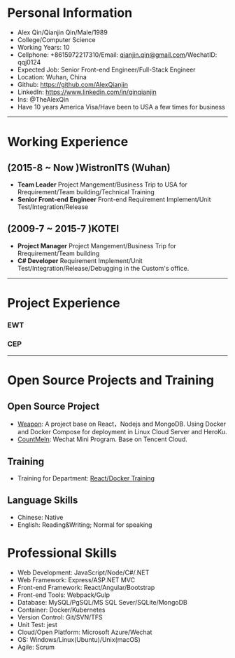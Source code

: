 # Personal Information

 - Alex Qin/Qianjin Qin/Male/1989
 - College/Computer Science 
 - Working Years: 10
 - Cellphone: +8615972217310/Email: qianjin.qin@gmail.com/WechatID: qqj0124
 - Expected Job: Senior Front-end Engineer/Full-Stack Engineer
 - Location: Wuhan, China
 - Github: https://github.com/AlexQianjin
 - LinkedIn: https://www.linkedin.com/in/qinqianjin
 - Ins: @TheAlexQin
 - Have 10 years America Visa/Have been to USA a few times for business

---

# Working Experience

## (2015-8 ~ Now )WistronITS (Wuhan) 
- **Team Leader** Project Mangement/Business Trip to USA for Rrequirement/Team building/Technical Training
- **Senior Front-end Engineer** Front-end Requirement Implement/Unit Test/Integration/Release

## (2009-7 ~ 2015-7 )KOTEI 
- **Project Manager** Project Mangement/Business Trip for Rrequirement/Team building
- **C# Developer** Requirement Implement/Unit Test/Integration/Release/Debugging in the Custom's office.

---

# Project Experience

### EWT


### CEP

 
---

# Open Source Projects and Training

## Open Source Project

 - [Weapon](https://github.com/AlexQianjin/Weapon): A project base on React，Nodejs and MongoDB. Using Docker and Docker Compose for deployment in Linux Cloud Server and HeroKu.
 - [CountMeIn](https://github.com/AlexQianjin/CountMeIn): Wechat Mini Program. Base on Tencent Cloud.

## Training

 - Training for Department: [React/Docker Training](https://github.com/AlexQianjin/reactlearning)

## Language Skills
- Chinese: Native
- English: Reading&Writing; Normal for speaking

# Professional Skills

- Web Development: JavaScript/Node/C#/.NET
- Web Framework: Express/ASP.NET MVC
- Front-end Framework: React/Angular/Bootstrap
- Front-end Tools: Webpack/Gulp
- Database: MySQL/PgSQL/MS SQL Sever/SQLite/MongoDB
- Container: Docker/Kubernetes
- Version Control: Git/SVN/TFS
- Unit Test: jest
- Cloud/Open Platform: Microsoft Azure/Wechat
- OS: Windows/Linux(Ubuntu)/Unix(macOS)
- Agile: Scrum
